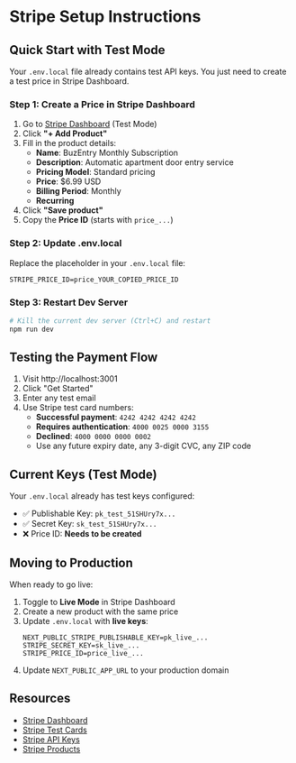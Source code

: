 # Stripe Setup Instructions

## Quick Start with Test Mode

Your `.env.local` file already contains test API keys. You just need to create a test price in Stripe Dashboard.

### Step 1: Create a Price in Stripe Dashboard

1. Go to [Stripe Dashboard](https://dashboard.stripe.com/test/products) (Test Mode)
2. Click **"+ Add Product"**
3. Fill in the product details:
   - **Name**: BuzEntry Monthly Subscription
   - **Description**: Automatic apartment door entry service
   - **Pricing Model**: Standard pricing
   - **Price**: $6.99 USD
   - **Billing Period**: Monthly
   - **Recurring**
4. Click **"Save product"**
5. Copy the **Price ID** (starts with `price_...`)

### Step 2: Update .env.local

Replace the placeholder in your `.env.local` file:

```env
STRIPE_PRICE_ID=price_YOUR_COPIED_PRICE_ID
```

### Step 3: Restart Dev Server

```bash
# Kill the current dev server (Ctrl+C) and restart
npm run dev
```

## Testing the Payment Flow

1. Visit http://localhost:3001
2. Click "Get Started"
3. Enter any test email
4. Use Stripe test card numbers:
   - **Successful payment**: `4242 4242 4242 4242`
   - **Requires authentication**: `4000 0025 0000 3155`
   - **Declined**: `4000 0000 0000 0002`
   - Use any future expiry date, any 3-digit CVC, any ZIP code

## Current Keys (Test Mode)

Your `.env.local` already has test keys configured:
- ✅ Publishable Key: `pk_test_51SHUry7x...`
- ✅ Secret Key: `sk_test_51SHUry7x...`
- ❌ Price ID: **Needs to be created**

## Moving to Production

When ready to go live:

1. Toggle to **Live Mode** in Stripe Dashboard
2. Create a new product with the same price
3. Update `.env.local` with **live keys**:
   ```env
   NEXT_PUBLIC_STRIPE_PUBLISHABLE_KEY=pk_live_...
   STRIPE_SECRET_KEY=sk_live_...
   STRIPE_PRICE_ID=price_live_...
   ```
4. Update `NEXT_PUBLIC_APP_URL` to your production domain

## Resources

- [Stripe Dashboard](https://dashboard.stripe.com)
- [Stripe Test Cards](https://stripe.com/docs/testing#cards)
- [Stripe API Keys](https://dashboard.stripe.com/apikeys)
- [Stripe Products](https://dashboard.stripe.com/products)
